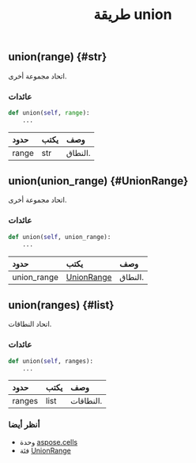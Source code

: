 ﻿---
title: طريقة union
second_title: Aspose.Cells for Python via .NET API المراجع
description:
type: docs
weight: 110
url: /ar/python-net/aspose.cells/unionrange/union/
is_root: false
---
##  union(range) {#str}
اتحاد مجموعة أخرى.


###  عائدات




```python
def union(self, range):
    ...
```


| حدود| يكتب| وصف|
| :- | :- | :- |
| range | str | النطاق.|


##  union(union_range) {#UnionRange}
اتحاد مجموعة أخرى.


###  عائدات




```python
def union(self, union_range):
    ...
```


| حدود| يكتب| وصف|
| :- | :- | :- |
| union_range | [UnionRange](/cells/ar/python-net/aspose.cells/unionrange) | النطاق.|


##  union(ranges) {#list}
اتحاد النطاقات.


###  عائدات




```python
def union(self, ranges):
    ...
```


| حدود| يكتب| وصف|
| :- | :- | :- |
| ranges | list | النطاقات.|



###  أنظر أيضا
* وحدة [aspose.cells](../../)
* فئة [UnionRange](/cells/ar/python-net/aspose.cells/unionrange)
